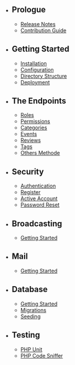 
- ## Prologue
    - [Release Notes](releases.md)
    - [Contribution Guide](contributions.md)

- ## Getting Started
    - [Installation](installation.md)
    - [Configuration](configuration.md)
    - [Directory Structure](structure.md)
    - [Deployment](deployment.md)

- ## The Endpoints
    - [Roles](roles.md)
    - [Permissions](permissions.md)
    - [Categories](categories.md)
    - [Events](events.md)
    - [Reviews](reviews.md)
    - [Tags](tags.md)
    - [Others Methode](others-methode.md)

- ## Security
    - [Authentication](authentication.md)
    - [Register](register.md)
    - [Active Account](active-account.md)
    - [Password Reset](passwords.md)

- ## Broadcasting
    - [Getting Started](broadcast.md)

- ## Mail
    - [Getting Started](mail.md)

- ## Database
    - [Getting Started](database.md)
    - [Migrations](migrations.md)
    - [Seeding](seeding.md)

- ## Testing
    - [PHP Unit](unit-testing.md)
    - [PHP Code Sniffer](php-code-sniffer.md)
